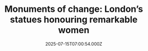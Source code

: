 ---
title: "Monuments of change: London’s statues honouring remarkable women"
date: 2025-07-15T07:00:54.000Z
category: Human Kindness
externalLink: "https://www.positive.news/society/monuments-of-change-londons-statues-honouring-remarkable-women/"
image: ""
excerpt: "A new book uncovers a quiet revolution in stone and bronze, the growing number of statues honouring remarkable women across the capital The post Monuments of change: London’s statues honouring remarkable women appeared first on Positive News.…"
---